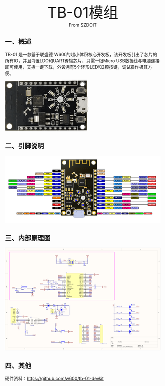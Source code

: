<center><font size=10> TB-01模组 </center></font>
<center> From SZDOIT</center>

## 一、概述

TB-01 是一款基于联盛德 W600的超小体积核心开发板，该开发板引出了芯片的所有IO，并且内置LDO和UART传输芯片，只需一根Micro USB数据线与电脑连接即可使用，支持一键下载，外设拥有5个环形LED和2颗按键，调试操作极其方便。

![img](https://github.com/SmartArduino/zhdocs/raw/master/zhW_Series/W600/Module/tb_01.png)

## 二、引脚说明



![image](https://github.com/SmartArduino/zhdocs/raw/master/zhW_Series/W600/Module/tb_01_pinlist.png)

## 三、内部原理图

![image](https://github.com/SmartArduino/zhdocs/raw/master/zhW_Series/W600/Module/tb_01_sch.png)

## 四、其他

硬件资料：https://github.com/w600/tb-01-devkit
